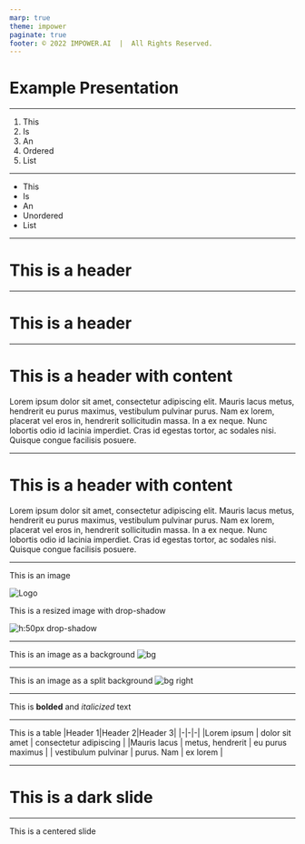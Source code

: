 ```yaml
---
marp: true
theme: impower
paginate: true
footer: © 2022 IMPOWER.AI  |  All Rights Reserved.​
---
```

# Example Presentation
---

1. This
2. Is
3. An
4. Ordered
5. List

---

- This
- Is
- An
- Unordered
- List

---

# This is a header

---

# This is a header <!-- fit -->

---

# This is a header with content
Lorem ipsum dolor sit amet, consectetur adipiscing elit. Mauris lacus metus, hendrerit eu purus maximus, vestibulum pulvinar purus. Nam ex lorem, placerat vel eros in, hendrerit sollicitudin massa. In a ex neque. Nunc lobortis odio id lacinia imperdiet. Cras id egestas tortor, ac sodales nisi. Quisque congue facilisis posuere.

---

# This is a header with content <!-- fit -->
Lorem ipsum dolor sit amet, consectetur adipiscing elit. Mauris lacus metus, hendrerit eu purus maximus, vestibulum pulvinar purus. Nam ex lorem, placerat vel eros in, hendrerit sollicitudin massa. In a ex neque. Nunc lobortis odio id lacinia imperdiet. Cras id egestas tortor, ac sodales nisi. Quisque congue facilisis posuere.

---

This is an image

![Logo](https://media-exp1.licdn.com/dms/image/C4D0BAQFMHwwllu68Xg/company-logo_200_200/0/1613757980501?e=2159024400&v=beta&t=CZDZHmT9a4ftVBLFB3GmOuN5NZ92hm0BXEiWxjiNVeM)

This is a resized image with drop-shadow

![h:50px drop-shadow](https://media-exp1.licdn.com/dms/image/C4D0BAQFMHwwllu68Xg/company-logo_200_200/0/1613757980501?e=2159024400&v=beta&t=CZDZHmT9a4ftVBLFB3GmOuN5NZ92hm0BXEiWxjiNVeM)

---

This is an image as a background
![bg](https://img.freepik.com/free-vector/abstract-blue-geometric-shapes-background_1035-17545.jpg?t=st=1656610059~exp=1656610659~hmac=725799aee524ebe9416cb1bdb79298f45a2f062c09bcbbaaa303521f97030cb1&w=1380)

---

This is an image as a split background
![bg right](https://img.freepik.com/free-vector/abstract-blue-geometric-shapes-background_1035-17545.jpg?t=st=1656610059~exp=1656610659~hmac=725799aee524ebe9416cb1bdb79298f45a2f062c09bcbbaaa303521f97030cb1&w=1380)

---

This is **bolded** and *italicized* text

---

This is a table
|Header 1|Header 2|Header 3|
|-|-|-|
|Lorem ipsum | dolor sit amet | consectetur adipiscing |
|Mauris lacus | metus, hendrerit | eu purus maximus | 
| vestibulum pulvinar | purus. Nam | ex lorem |

---
<!-- _class: dark -->

# This is a dark slide

---
<!-- _class: center -->
This is a centered slide